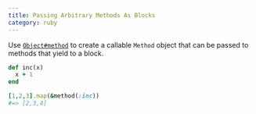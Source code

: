```yaml
---
title: Passing Arbitrary Methods As Blocks
category: ruby
---
```


Use
[`Object#method`](http://ruby-doc.org/core-1.8.7/Object.html#method-i-method)
to create a callable `Method` object that can be passed to methods
that yield to a block.

```ruby
def inc(x)
  x + 1
end

[1,2,3].map(&method(:inc))
#=> [2,3,4]
```
